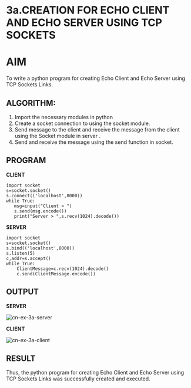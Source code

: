 # 3a.CREATION FOR ECHO CLIENT AND ECHO SERVER USING TCP SOCKETS
# AIM
To write a python program for creating Echo Client and Echo Server using TCP
Sockets Links.
## ALGORITHM:
1. Import the necessary modules in python
2. Create a socket connection to using the socket module.
3. Send message to the client and receive the message from the client using the Socket module in
 server .
4. Send and receive the message using the send function in socket.
## PROGRAM

**CLIENT**
 ```
import socket 
s=socket.socket() 
s.connect(('localhost',8000)) 
while True: 
    msg=input("Client > ") 
    s.send(msg.encode()) 
    print("Server > ",s.recv(1024).decode())

```
**SERVER**
```
import socket 
s=socket.socket() 
s.bind(('localhost',8000)) 
s.listen(5) 
c,addr=s.accept() 
while True: 
    ClientMessage=c.recv(1024).decode() 
    c.send(ClientMessage.encode())
```


## OUTPUT

**SERVER**

![cn-ex-3a-server](https://github.com/gururaghav2925/3a.Sockets_Creation_for_Echo_Client_and_Echo_Server/assets/151489500/866a65a7-7dba-4c9e-9bff-96982902f797)



**CLIENT**

![cn-ex-3a-client](https://github.com/gururaghav2925/3a.Sockets_Creation_for_Echo_Client_and_Echo_Server/assets/151489500/f04dc0b5-5411-41e1-b1a1-01c4ff8f7ab5)





## RESULT
Thus, the python program for creating Echo Client and Echo Server using TCP Sockets Links 
was successfully created and executed.
